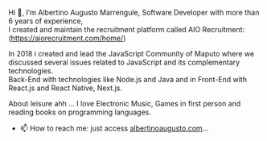 Hi 👋, I'm Albertino Augusto Marrengule, Software Developer with more than 6 years of experience, <br />
I created and maintain the recruitment platform called AIO Recruitment: (https://aiorecruitment.com/home/)<br />

In 2018 i created and lead the JavaScript Community of Maputo where we discussed several issues related to JavaScript and its complementary technologies.<br />
Back-End with technologies like Node.js and Java and in Front-End with React.js and React Native, Next.js.<br />

About leisure ahh ...
I love Electronic Music, Games in first person and reading books on programming languages.

- 📫 How to reach me: just access [albertinoaugusto.com](https://albertinoaugusto.com/)...


